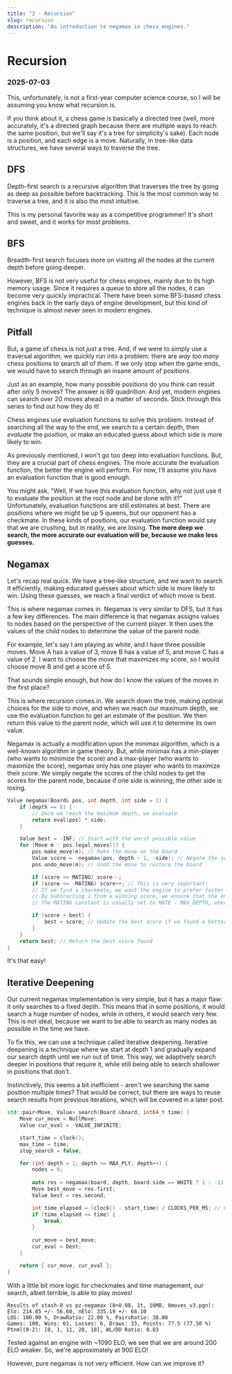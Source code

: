 ```yaml
---
title: "2 - Recursion"
slug: recursion
description: "An introduction to negamax in chess engines."
---
```


# Recursion
### 2025-07-03

This, unfortunately, is not a first-year computer science course, so I will be assuming you know what recursion is.

If you think about it, a chess game is basically a directed tree (well, more accurately, it's a directed graph because there are multiple ways to reach the same position, but we'll say it's a tree for simplicity's sake). Each node is a position, and each edge is a move. Naturally, in tree-like data structures, we have several ways to traverse the tree.

## DFS

Depth-first search is a recursive algorithm that traverses the tree by going as deep as possible before backtracking. This is the most common way to traverse a tree, and it is also the most intuitive.

This is my personal favorite way as a competitive programmer! It's short and sweet, and it works for most problems.

## BFS

Breadth-first search focuses more on visiting all the nodes at the current depth before going deeper.

However, BFS is not very useful for chess engines, mainly due to its high memory usage. Since it requires a queue to store all the nodes, it can become very quickly impractical. There have been some BFS-based chess engines back in the early days of engine development, but this kind of technique is almost never seen in modern engines.

## Pitfall

But, a game of chess is not *just* a tree. And, if we were to simply use a traversal algorithm, we quickly run into a problem: there are *way too many* chess positions to search all of them. If we only stop when the game ends, we would have to search through an insane amount of positions.

Just as an example, how many possible positions do you think can result after only 5 moves? The answer is 69 quadrillion. And yet, modern engines can search over 20 moves ahead in a matter of seconds. Stick through this series to find out how they do it!

Chess engines use evaluation functions to solve this problem. Instead of searching all the way to the end, we search to a certain depth, then *evaluate* the position, or make an educated guess about which side is more likely to win.

As previously mentioned, I won't go too deep into evaluation functions. But, they are a crucial part of chess engines. The more accurate the evaluation function, the better the engine will perform. For now, I'll assume you have an evaluation function that is good enough.

You might ask, "Well, if we have this evaluation function, why not just use it to evaluate the position at the root node and be done with it?" Unfortunately, evaluation functions are still estimates at best. There are positions where we might be up 5 queens, but our opponent has a checkmate. In these kinds of positions, our evaluation function would say that we are crushing, but in reality, we are losing. **The more deep we search, the more accurate our evaluation will be, because we make less guesses.**

## Negamax

Let's recap real quick. We have a tree-like structure, and we want to search it efficiently, making educated guesses about which side is more likely to win. Using these guesses, we reach a final verdict of which move is best.

This is where negamax comes in. Negamax is very similar to DFS, but it has a few key differences. The main difference is that negamax assigns values to nodes based on the perspective of the current player. It then uses the values of the child nodes to determine the value of the parent node.

For example, let's say I am playing as white, and I have three possible moves. Move A has a value of 3, move B has a value of 5, and move C has a value of 2. I want to choose the move that maximizes my score, so I would choose move B and get a score of 5.

That sounds simple enough, but how do I know the values of the moves in the first place?

This is where recursion comes in. We search down the tree, making optimal choices for the side to move, and when we reach our maximum depth, we use the evaluation function to get an estimate of the position. We then return this value to the parent node, which will use it to determine its own value.

Negamax is actually a modification upon the minimax algorithm, which is a well-known algorithm in game theory. But, while minimax has a min-player (who wants to minimize the score) and a max-player (who wants to maximize the score), negamax only has one player who wants to maximize their score. We simply negate the scores of the child nodes to get the scores for the parent node, because if one side is winning, the other side is losing.

```cpp
Value negamax(Board& pos, int depth, int side = 1) {
	if (depth == 0) {
		// Once we reach the maximum depth, we evaluate
		return eval(pos) * side;
	}

	Value best = -INF; // Start with the worst possible value
	for (Move m : pos.legal_moves()) {
		pos.make_move(m); // Make the move on the board
		Value score = -negamax(pos, depth - 1, -side); // Negate the score for our perspective
		pos.undo_move(m); // Undo the move to restore the board

		if (score >= MATING) score--;
		if (score <= -MATING) score++; // This is very important!
		// If we find a checkmate, we want the engine to prefer faster mates.
		// By subtracting 1 from a winning score, we ensure that the engine prefers mates in fewer moves (or tries to survive as long as possible).
		// The MATING constant is usually set to MATE - MAX_DEPTH, where MATE is a large constant like 30000.

		if (score > best) {
			best = score; // Update the best score if we found a better one
		}
	}
	return best; // Return the best score found
}
```

It's that easy!

## Iterative Deepening

Our current negamax implementation is very simple, but it has a major flaw: it only searches to a fixed depth. This means that in some positions, it would search a huge number of nodes, while in others, it would search very few. This is not ideal, because we want to be able to search as many nodes as possible in the time we have.

To fix this, we can use a technique called iterative deepening. Iterative deepening is a technique where we start at depth 1 and gradually expand our search depth until we run out of time. This way, we adaptively search deeper in positions that require it, while still being able to search shallower in positions that don't.

Instinctively, this seems a bit inefficient - aren't we searching the same position multiple times? That would be correct, but there are ways to reuse search results from previous iterations, which will be covered in a later post.

```cpp
std::pair<Move, Value> search(Board &board, int64_t time) {
	Move cur_move = NullMove;
	Value cur_eval = -VALUE_INFINITE;

	start_time = clock();
	max_time = time;
	stop_search = false;

	for (int depth = 1; depth <= MAX_PLY; depth++) {
		nodes = 0;
		
		auto res = negamax(board, depth, board.side == WHITE ? 1 : -1);
		Move best_move = res.first;
		Value best = res.second;

		int time_elapsed = (clock() - start_time) / CLOCKS_PER_MS; // Custom macro to get time in milliseconds
		if (time_elapsed >= time) {
			break;
		}
		
		cur_move = best_move;
		cur_eval = best;
	}

	return { cur_move, cur_eval };
}
```

With a little bit more logic for checkmates and time management, our search, albeit terrible, is able to play moves!

```
Results of stash-8 vs pz-negamax (8+0.08, 1t, 16MB, 8moves_v3.pgn):
Elo: 214.85 +/- 56.60, nElo: 335.19 +/- 68.10
LOS: 100.00 %, DrawRatio: 22.00 %, PairsRatio: 38.00
Games: 100, Wins: 61, Losses: 6, Draws: 33, Points: 77.5 (77.50 %)
Ptnml(0-2): [0, 1, 11, 20, 18], WL/DD Ratio: 0.83
```

Tested against an engine with ~1090 ELO, we see that we are around 200 ELO weaker. So, we're approximately at 900 ELO!

However, pure negamax is not very efficient. How can we improve it?
